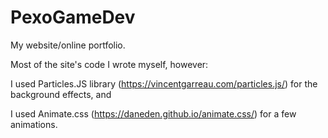 # PexoGameDev
My website/online portfolio.

Most of the site's code I wrote myself, however:

I used Particles.JS library (https://vincentgarreau.com/particles.js/) for the background effects, and

I used Animate.css (https://daneden.github.io/animate.css/) for a few animations.
